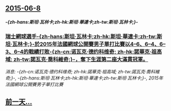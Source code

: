 ## [2015-06-8](/news/2015/06/8/index.md)

##### -{zh-hans:斯坦·瓦林卡;zh-hk:斯坦·華連卡;zh-tw:斯坦·瓦林卡;}-
### [瑞士網球選手-{zh-hans:斯坦·瓦林卡;zh-hk:斯坦·華連卡;zh-tw:斯坦·瓦林卡;}-於2015年法國網球公開賽男子單打比賽以4–6、6–4、6–3、6–4的戰績打敗-{zh-cn:诺瓦克·德约科维奇; zh-hk:諾華克·祖高域; zh-tw:諾瓦克·喬科維奇;}-，奪下生涯第二座大滿貫冠軍。](/news/2015/06/8/瑞士網球選手-zh-hans-斯坦-瓦林卡-zh-hk-斯坦-華連卡-zh-tw-斯坦-瓦林卡-於2015年法國網.md)
_消息: -{zh-cn:诺瓦克·德约科维奇; zh-hk:諾華克·祖高域; zh-tw:諾瓦克·喬科維奇;}-, -{zh-hans:斯坦·瓦林卡;zh-hk:斯坦·華連卡;zh-tw:斯坦·瓦林卡;}-, 2015年法國網球公開賽男子單打比賽_

## [前一天...](/news/2015/06/7/index.md)

